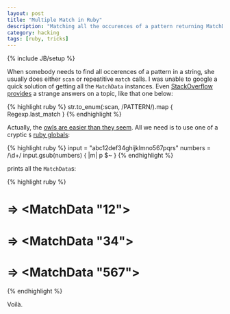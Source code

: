 ```yaml
---
layout: post
title: "Multiple Match in Ruby"
description: "Matching all the occurences of a pattern returning MatchData"
category: hacking
tags: [ruby, tricks]
---
```

{% include JB/setup %}

When somebody needs to find all occerences of a pattern in a string, she usually
does either `scan` or repeatitive `match` calls. I was unable to google a quick solution
of getting all the `MatchData` instances. Even
[StackOverflow provides](http://stackoverflow.com/questions/6804557/how-do-i-get-the-match-data-for-all-occurrences-of-a-ruby-regular-expression-in)
a strange answers on a topic, like that one below:

{% highlight ruby %}
  str.to_enum(:scan, /PATTERN/).map { Regexp.last_match }
{% endhighlight %}

Actually, the [owls are easier than they seem](http://en.wikipedia.org/wiki/Twin_Peaks). All we 
need is to use one of a cryptic `$` [ruby globals](http://jimneath.org/2010/01/04/cryptic-ruby-global-variables-and-their-meanings.html):

{% highlight ruby %}
  input = "abc12def34ghijklmno567pqrs"
  numbers = /\d+/
  input.gsub(numbers) { |m| p $~ }
{% endhighlight %}

prints all the `MatchData`s:

{% highlight ruby %}
  # ⇒ <MatchData "12">
  # ⇒ <MatchData "34">
  # ⇒ <MatchData "567">
{% endhighlight %}

Voilà.
